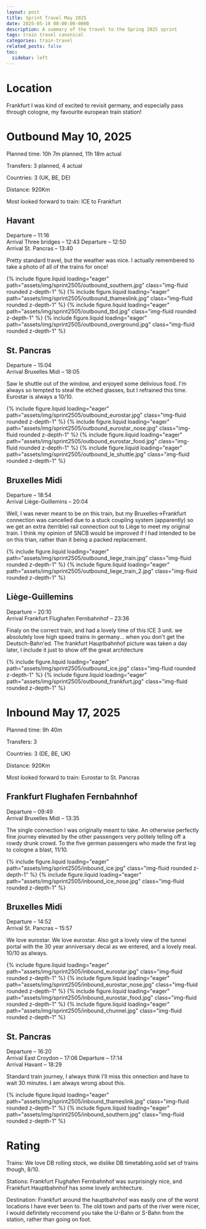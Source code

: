 ```yaml
---
layout: post
title: Sprint Travel May 2025
date: 2025-05-10 00:00:00-0000
description: A summary of the travel to the Spring 2025 sprint
tags: train travel canonical
categories: train-travel
related_posts: false
toc:
  sidebar: left
---
```


# Location

Frankfurt
I was kind of excited to revisit germany, and especially pass through cologne, my favourite european train station!

# Outbound May 10, 2025

Planned time: 10h 7m planned, 11h 18m actual

Transfers: 3 planned, 4 actual

Countries: 3 (UK, BE, DE)

Distance: 920Km

Most looked forward to train: ICE to Frankfurt

## Havant
Departure – 11:16<br>Arrival Three bridges – 12:43
Departure – 12:50<br>Arrival St. Pancras – 13:40

Pretty standard travel, but the weather was nice. I actually remembered to take a photo of all of the trains for once!

<swiper-container keyboard="true" navigation="true" pagination="true" pagination-clickable="true" pagination-dynamic-bullets="true" rewind="true">
  <swiper-slide>{% include figure.liquid loading="eager" path="assets/img/sprint2505/outbound_southern.jpg" class="img-fluid rounded z-depth-1" %}</swiper-slide>
  <swiper-slide>{% include figure.liquid loading="eager" path="assets/img/sprint2505/outbound_thameslink.jpg" class="img-fluid rounded z-depth-1" %}</swiper-slide>
  <swiper-slide>{% include figure.liquid loading="eager" path="assets/img/sprint2505/outbound_tbd.jpg" class="img-fluid rounded z-depth-1" %}</swiper-slide>
  <swiper-slide>{% include figure.liquid loading="eager" path="assets/img/sprint2505/outbound_overground.jpg" class="img-fluid rounded z-depth-1" %}</swiper-slide>
</swiper-container>

## St. Pancras
Departure – 15:04<br>Arrival Bruxelles Midi – 18:05

Saw le shuttle out of the window, and enjoyed some delivious food. I'm always so tempted to steal the etched glasses, but I refrained this time. Eurostar is always a 10/10.

<swiper-container keyboard="true" navigation="true" pagination="true" pagination-clickable="true" pagination-dynamic-bullets="true" rewind="true">
  <swiper-slide>{% include figure.liquid loading="eager" path="assets/img/sprint2505/outbound_eurostar.jpg" class="img-fluid rounded z-depth-1" %}</swiper-slide>
  <swiper-slide>{% include figure.liquid loading="eager" path="assets/img/sprint2505/outbound_eurostar_nose.jpg" class="img-fluid rounded z-depth-1" %}</swiper-slide>
  <swiper-slide>{% include figure.liquid loading="eager" path="assets/img/sprint2505/outbound_eurostar_food.jpg" class="img-fluid rounded z-depth-1" %}</swiper-slide>
  <swiper-slide>{% include figure.liquid loading="eager" path="assets/img/sprint2505/outbound_le_shuttle.jpg" class="img-fluid rounded z-depth-1" %}</swiper-slide>
</swiper-container>

## Bruxelles Midi
Departure – 18:54<br>Arrival Liège-Guillemins – 20:04

Well, I was never meant to be on this train, but my Bruxelles->Frankfurt connection was cancelled due to a stuck coupling system (apparently) so we get an extra (terrible) rail connection out to Liège to meet my original train.
I think my opinion of SNCB would be improved if I had intended to be on this trian, rather than it being a packed replacement.

<swiper-container keyboard="true" navigation="true" pagination="true" pagination-clickable="true" pagination-dynamic-bullets="true" rewind="true">
  <swiper-slide>{% include figure.liquid loading="eager" path="assets/img/sprint2505/outbound_liege_train.jpg" class="img-fluid rounded z-depth-1" %}</swiper-slide>
  <swiper-slide>{% include figure.liquid loading="eager" path="assets/img/sprint2505/outbound_liege_train_2.jpg" class="img-fluid rounded z-depth-1" %}</swiper-slide>
</swiper-container>

## Liège-Guillemins
Departure – 20:10<br>Arrival Frankfurt Flughafen Fernbahnhof – 23:36

Finaly on the correct train, and had a lovely time of this ICE 3 unit. we absolutely love high speed trains in germany... when you don't get the Deutsch-Bahn'ed.
The frankfurt Hauptbahnhof picture was taken a day later, I include it just to show off the great architecture

<swiper-container keyboard="true" navigation="true" pagination="true" pagination-clickable="true" pagination-dynamic-bullets="true" rewind="true">
  <swiper-slide>{% include figure.liquid loading="eager" path="assets/img/sprint2505/outbound_ice.jpg" class="img-fluid rounded z-depth-1" %}</swiper-slide>
  <swiper-slide>{% include figure.liquid loading="eager" path="assets/img/sprint2505/outbound_frankfurt.jpg" class="img-fluid rounded z-depth-1" %}</swiper-slide>
</swiper-container>
	
# Inbound May 17, 2025

Planned time: 9h 40m

Transfers: 3

Countries: 3 (DE, BE, UK)

Distance: 920Km

Most looked forward to train: Eurostar to St. Pancras

## Frankfurt Flughafen Fernbahnhof
Departure – 09:49<br>Arrival Bruxelles Midi – 13:35

The single connection I was originally meant to take. An otherwise perfectly fine journey elevated by the other passengers very politely telling off a rowdy drunk crowd. To the five german passengers who made the first leg to cologne a blast, 11/10.

<swiper-container keyboard="true" navigation="true" pagination="true" pagination-clickable="true" pagination-dynamic-bullets="true" rewind="true">
  <swiper-slide>{% include figure.liquid loading="eager" path="assets/img/sprint2505/inbound_ice.jpg" class="img-fluid rounded z-depth-1" %}</swiper-slide>
  <swiper-slide>{% include figure.liquid loading="eager" path="assets/img/sprint2505/inbound_ice_nose.jpg" class="img-fluid rounded z-depth-1" %}</swiper-slide>
</swiper-container>

## Bruxelles Midi
Departure – 14:52<br>Arrival St. Pancras – 15:57

We love eurostar. We love eurostar.
Also got a lovely view of the tunnel portal with the 30 year anniversary decal as we entered, and a lovely meal. 10/10 as always.

<swiper-container keyboard="true" navigation="true" pagination="true" pagination-clickable="true" pagination-dynamic-bullets="true" rewind="true">
  <swiper-slide>{% include figure.liquid loading="eager" path="assets/img/sprint2505/inbound_eurostar.jpg" class="img-fluid rounded z-depth-1" %}</swiper-slide>
  <swiper-slide>{% include figure.liquid loading="eager" path="assets/img/sprint2505/inbound_eurostar_nose.jpg" class="img-fluid rounded z-depth-1" %}</swiper-slide>
  <swiper-slide>{% include figure.liquid loading="eager" path="assets/img/sprint2505/inbound_eurostar_food.jpg" class="img-fluid rounded z-depth-1" %}</swiper-slide>
  <swiper-slide>{% include figure.liquid loading="eager" path="assets/img/sprint2505/inbound_chunnel.jpg" class="img-fluid rounded z-depth-1" %}</swiper-slide>
</swiper-container>

## St. Pancras
Departure – 16:20<br>Arrival East Croydon – 17:06
Departure – 17:14<br>Arrival Havant – 18:29

Standard train journey, I always think I'll miss this onnection and have to wait 30 minutes. I am always wrong about this.

<swiper-container keyboard="true" navigation="true" pagination="true" pagination-clickable="true" pagination-dynamic-bullets="true" rewind="true">
  <swiper-slide>{% include figure.liquid loading="eager" path="assets/img/sprint2505/inbound_thameslink.jpg" class="img-fluid rounded z-depth-1" %}</swiper-slide>
  <swiper-slide>{% include figure.liquid loading="eager" path="assets/img/sprint2505/inbound_southern.jpg" class="img-fluid rounded z-depth-1" %}</swiper-slide>
</swiper-container>

# Rating

Trains: We love DB rolling stock, we dislike DB timetabling.solid set of trains though, 8/10.

Stations: Frankfurt Flughafen Fernbahnhof was surprisingly nice, and Frankfurt Hauptbahnhof has some lovely architecture.

Destination: Frankfurt around the hauptbahnhof was easily one of the worst locations I have ever been to. The old town and parts of the river were nicer, I would definitely reccomend you take the U-Bahn or S-Bahn from the station, rather than going on foot.